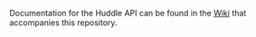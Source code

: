 Documentation for the Huddle API can be found in the [Wiki](https://github.com/Huddle/huddle-apis/wiki) that accompanies this repository.
